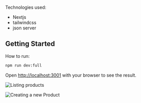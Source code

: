 Technologies used:
* Nextjs
* tailwindcss
* json server

## Getting Started

How to run:

```bash
npm run dev:full
```

Open [http://localhost:3001](http://localhost:3001) with your browser to see the result.

![Listing products](https://i.postimg.cc/mky6LWYH/Screenshot-2025-03-23-at-08-08-39.png)

![Creating a new Product](https://i.postimg.cc/brfk6G2x/Screenshot-2025-03-23-at-08-13-38.png)

